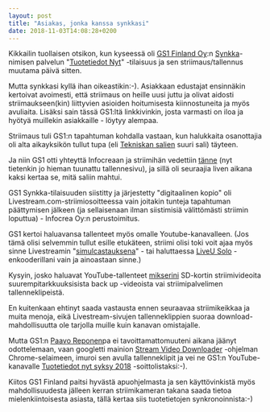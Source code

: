 ```yaml
---
layout: post
title: "Asiakas, jonka kanssa synkkasi"
date: 2018-11-03T14:08:28+0200
---
```


Kikkailin tuollaisen otsikon, kun kyseessä oli [GS1 Finland Oy](https://www.gs1.fi/):n [Synkka](https://www.gs1.fi/palvelumme/synkka)-nimisen palvelun "[Tuotetiedot Nyt](https://asiakas.gs1.fi/uutishuone/tuotetiedot-nyt-tilaisuus-kerasi-yhteen-yli-230-synkan-asiakasyritysta)" -tilaisuus ja sen striimaus/tallennus muutama päivä sitten.<!--more-->

Mutta synkkasi kyllä ihan oikeastikin:-). Asiakkaan edustajat ensinnäkin kertoivat avoimesti, että striimaus on heille uusi juttu ja olivat aidosti striimaukseen(kin) liittyvien asioiden hoitumisesta kiinnostuneita ja myös avuliaita. Lisäksi sain tässä GS1:ltä linkkivinkin, josta varmasti on iloa ja hyötyä muillekin asiakkaille - löytyy alempaa. 

Striimaus tuli GS1:n tapahtuman kohdalla vastaan, kun halukkaita osanottajia oli alta aikayksikön tullut tupa (eli [Tekniskan salien](https://tekniskansalit.fi/) suuri sali) täyteen.

Ja niin GS1 otti yhteyttä Infocreaan ja striimihän vedettiin [tänne](https://livestream.com/Infocrea-fi/GS1-synkka) (nyt tietenkin jo hieman tuunattu tallennesivu), ja sillä oli seuraajia liven aikana kaksi kertaa se, mitä saliin mahtui.

GS1 Synkka-tilaisuuden siistitty ja järjestetty "digitaalinen kopio" oli Livestream.com-striimiosoitteessa vain joitakin tunteja tapahtuman päättymisen jälkeen (ja sellaisenaan ilman siistimisiä välittömästi striimin loputtua) - Infocrea Oy:n perustoimitus.

 GS1 kertoi haluavansa tallenteet myös omalle Youtube-kanavalleen. (Jos tämä olisi selvemmin tullut esille etukäteen, striimi olisi toki voit ajaa myös sinne Livestreamin "[simulcastauksena](https://livestream.com/blog/stream-live-multiple-destinations-simulcast)" - tai haluttaessa [LiveU Solo](https://gosolo.tv/) -enkooderillani vain ja ainoastaan sinne.)

 Kysyin, josko haluavat YouTube-tallenteet [mikserini](https://pro.sony/en_AL/products/portable-live-production/mcx-500) SD-kortin striimivideoita suurempitarkkuuksisista back up -videoista vai striimipalvelimen tallenneklipeistä.

 En kuitenkaan ehtinyt saada vastausta ennen seuraavaa striimikeikkaa ja muita menoja, eikä Livestream-sivujen tallenneklippien suoraa download-mahdollisuutta ole tarjolla muille kuin kanavan omistajalle.

 Mutta GS1:n [Paavo Reponen](https://www.linkedin.com/in/paavoreponen/)pa ei tavoittamattomuuteni aikana jäänyt odottelemaan, vaan googletti mainion [Stream Video Downloader](https://chrome.google.com/webstore/detail/stream-video-downloader/imkngaibigegepnlckfcbecjoilcjbhf) -ohjelman Chrome-selaimeen, imuroi sen avulla tallenneklipit  ja vei ne GS1:n YouTube-kanavalle [Tuotetiedot nyt syksy 2018](https://www.youtube.com/playlist?list=PL8DWqz2NozB31LvF7xeG03sy-I0VXEEI8) -soittolistaksi:-).

Kiitos GS1 Finland paitsi hyvästä apuohjelmasta ja sen käyttövinkistä myös mahdollisuudesta jälleen kerran striimikameran takana saada tietoa mielenkiintoisesta asiasta, tällä kertaa siis tuotetietojen synkronoinnista:-)
